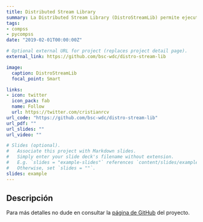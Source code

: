 ```yaml
---
title: Distributed Stream Library
summary: La Distributed Stream Library (DistroStreamLib) permite ejecutar flujos de trabajo híbridos de tareas y datos.
tags:
- compss
- pycompss
date: "2019-02-01T00:00:00Z"

# Optional external URL for project (replaces project detail page).
external_link: https://github.com/bsc-wdc/distro-stream-lib

image:
  caption: DistroStreamLib
  focal_point: Smart

links:
- icon: twitter
  icon_pack: fab
  name: Follow
  url: https://twitter.com/cristianrcv
url_code: "https://github.com/bsc-wdc/distro-stream-lib"
url_pdf: ""
url_slides: ""
url_video: ""

# Slides (optional).
#   Associate this project with Markdown slides.
#   Simply enter your slide deck's filename without extension.
#   E.g. `slides = "example-slides"` references `content/slides/example-slides.md`.
#   Otherwise, set `slides = ""`.
slides: example
---
```


<h2>Descripción</h2>

Para más detalles no dude en consultar la <a href="https://github.com/bsc-wdc/distro-stream-lib" target="_blank">página de GitHub</a> del proyecto.

